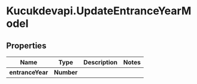 # Kucukdevapi.UpdateEntranceYearModel

## Properties

Name | Type | Description | Notes
------------ | ------------- | ------------- | -------------
**entranceYear** | **Number** |  | 


